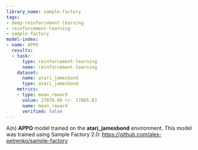 ```yaml
---
library_name: sample-factory
tags:
- deep-reinforcement-learning
- reinforcement-learning
- sample-factory
model-index:
- name: APPO
  results:
  - task:
      type: reinforcement-learning
      name: reinforcement-learning
    dataset:
      name: atari_jamesbond
      type: atari_jamesbond
    metrics:
    - type: mean_reward
      value: 27870.00 +/- 17865.83
      name: mean_reward
      verified: false
---
```


A(n) **APPO** model trained on the **atari_jamesbond** environment.
This model was trained using Sample Factory 2.0: https://github.com/alex-petrenko/sample-factory
    